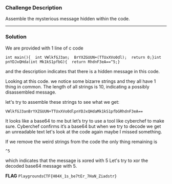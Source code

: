 ### Challenge Description

Assemble the mysterious message hidden within the code.

---

### Solution

We are provided with 1 line of c code

```int main(){  int VWlkfGJ3an;  BrYXZGUUN+(TTUxXVo0dl);  return 0;}int pnYDJxQHda(int Mk1kS1pfbG){  return RhdnF3eA==^5;}```

and the description indicates that there is a hidden message in this code.

Looking at this code. we notice some bizarre strings and they all have 1 thing in common.
The length of all strings is 10, indicating a possibly disassembled message.

let's try to assemble these strings to see what we get:

```VWlkfGJ3anBrYXZGUUN+TTUxXVo0dlpnYDJxQHdaMk1kS1pfbGRhdnF3eA==```

It looks like a base64 to me but let’s try to use a tool like cyberchef to make sure.
Cyberchef confirms it’s a base64 but when we try to decode we get an unreadable text let's look at the code again maybe I missed something.

If we remove the weird strings from the code the only thing remaining is 

```^5```

which indicates that the message is xored with 5 
Let's try to xor the decoded base64 message with 5.

**FLAG**
```PlaygroundsCTF{H04X_1s_be7tEr_7HaN_Ziadstr}```
